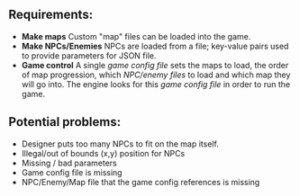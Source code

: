## Requirements:

- **Make maps** Custom "map" files can be loaded into the game.
- **Make NPCs/Enemies** NPCs are loaded from a file; key-value pairs used to provide parameters for
  JSON file.
- **Game control** A single *game config file* sets the maps to load, the order of map progression,
  which *NPC/enemy files* to load and which map they will go into. The engine looks for this
  *game config file* in order to run the game.

## Potential problems:

- Designer puts too many NPCs to fit on the map itself.
- Illegal/out of bounds (x,y) position for NPCs
- Missing / bad parameters
- Game config file is missing
- NPC/Enemy/Map file that the game config references is missing